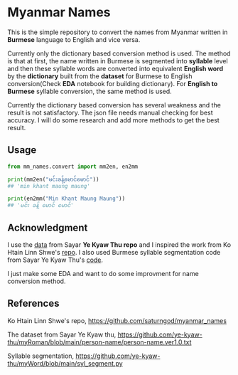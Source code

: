 # Myanmar Names 

<p>This is the simple repository to convert the names from Myanmar written in <b>Burmese</b> language to English and vice versa.</p>
<p>Currently only the dictionary based conversion method is used. The method is that at first, the name written in Burmese is segmented into <b>syllable</b> level and then these syllable words are converted into equivalent <b>English word</b> by the <b>dictionary</b> built from the <b>dataset</b> for Burmese to English conversion(Check <b>EDA</b> notebook for building dictionary). For <b>English to Burmese</b> syllable conversion, the same method is used.</p>

<p>Currently the dictionary based conversion has several weakness and the result is not satisfactory. The json file needs manual checking for best accuracy. I will do some research and add more methods to get the best result.</p>


## Usage

```Python
from mm_names.convert import mm2en, en2mm

print(mm2en("မင်းခန့်မောင်မောင်")) 
## 'min khant maung maung'

print(en2mm("Min Khant Maung Maung"))
## 'မင်း ခန့် မောင် မောင်'
```

## Acknowledgment

I use the [data](https://github.com/ye-kyaw-thu/myRoman/blob/main/person-name/person-name.ver1.0.txt) from Sayar <b>Ye Kyaw Thu repo</b> and I inspired the work from Ko Htain Linn Shwe's [repo](https://github.com/saturngod/myanmar_names). I also used Burmese syllable segmentation code from Sayar Ye Kyaw Thu's [code](https://github.com/ye-kyaw-thu/myWord/blob/main/syl_segment.py). 

<p>I just make some EDA and want to do some improvment for name conversion method.</p>

## References

Ko Htain Linn Shwe's repo, https://github.com/saturngod/myanmar_names

The dataset from Sayar Ye Kyaw thu, https://github.com/ye-kyaw-thu/myRoman/blob/main/person-name/person-name.ver1.0.txt

Syllable segmentation, https://github.com/ye-kyaw-thu/myWord/blob/main/syl_segment.py




